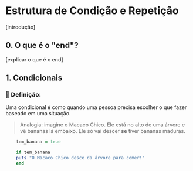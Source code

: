 # Estrutura de Condição e Repetição

[introdução]

## 0. O que é o "end"?

[explicar o que é o end]

## 1. Condicionais
### 📌 Definição:
Uma condicional é como quando uma pessoa precisa escolher o que fazer baseado em uma situação.
> Analogia: imagine o Macaco Chico. Ele está no alto de uma árvore e vê bananas lá embaixo. Ele só vai descer **se** tiver bananas maduras.

```ruby
    tem_banana = true

    if tem_banana
    puts "O Macaco Chico desce da árvore para comer!"
    end
```
